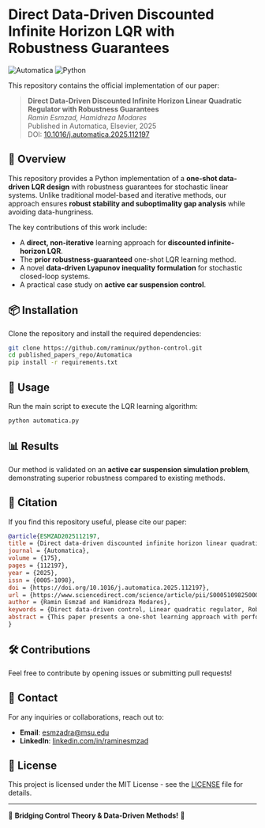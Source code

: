 # Direct Data-Driven Discounted Infinite Horizon LQR with Robustness Guarantees

![Automatica](https://img.shields.io/badge/Published%20in-Automatica-blue)
![Python](https://img.shields.io/badge/Made%20With-Python-blue)

This repository contains the official implementation of our paper:

> **Direct Data-Driven Discounted Infinite Horizon Linear Quadratic Regulator with Robustness Guarantees**  
> *Ramin Esmzad, Hamidreza Modares*  
> Published in Automatica, Elsevier, 2025  
> DOI: [10.1016/j.automatica.2025.112197](https://doi.org/10.1016/j.automatica.2025.112197)

## 📖 Overview
This repository provides a Python implementation of a **one-shot data-driven LQR design** with robustness guarantees for stochastic linear systems. Unlike traditional model-based and iterative methods, our approach ensures **robust stability and suboptimality gap analysis** while avoiding data-hungriness. 

The key contributions of this work include:
- A **direct, non-iterative** learning approach for **discounted infinite-horizon LQR**.
- The **prior robustness-guaranteed** one-shot LQR learning method.
- A novel **data-driven Lyapunov inequality formulation** for stochastic closed-loop systems.
- A practical case study on **active car suspension control**.

## 📦 Installation
Clone the repository and install the required dependencies:

```bash
git clone https://github.com/raminux/python-control.git
cd published_papers_repo/Automatica
pip install -r requirements.txt
```

## 🚀 Usage
Run the main script to execute the LQR learning algorithm:

```bash
python automatica.py
```

## 📊 Results
Our method is validated on an **active car suspension simulation problem**, demonstrating superior robustness compared to existing methods. 



## 📜 Citation
If you find this repository useful, please cite our paper:

```bibtex
@article{ESMZAD2025112197,
title = {Direct data-driven discounted infinite horizon linear quadratic regulator with robustness guarantees},
journal = {Automatica},
volume = {175},
pages = {112197},
year = {2025},
issn = {0005-1098},
doi = {https://doi.org/10.1016/j.automatica.2025.112197},
url = {https://www.sciencedirect.com/science/article/pii/S0005109825000883},
author = {Ramin Esmzad and Hamidreza Modares},
keywords = {Direct data-driven control, Linear quadratic regulator, Robustness, Suboptimality gap},
abstract = {This paper presents a one-shot learning approach with performance and robustness guarantees for the linear quadratic regulator (LQR) control of stochastic linear systems. Even though data-based LQR control has been widely considered, existing results suffer either from data hungriness due to the inherently iterative nature of the optimization formulation (e.g., value learning or policy gradient reinforcement learning algorithms) or from a lack of robustness guarantees in one-shot non-iterative algorithms. To avoid data hungriness while ensuing robustness guarantees, an adaptive dynamic programming formalization of the LQR is presented that relies on solving a Bellman inequality. The control gain and the value function are directly learned by using a control-oriented approach that characterizes the closed-loop system using data and a decision variable from which the control is obtained. This closed-loop characterization is noise-dependent. The effect of the closed-loop system noise on the Bellman inequality is considered to ensure both robust stability and suboptimal performance despite ignoring the measurement noise. To ensure robust stability, it is shown that this system characterization leads to a closed-loop system with multiplicative and additive noise, enabling the application of distributional robust control techniques. The analysis of the suboptimality gap reveals that robustness can be achieved by construction without the need for regularization or parameter tuning. The simulation results on the active car suspension problem demonstrate the superiority of the proposed method in terms of robustness and performance gap compared to existing methods.}
}
```

## 🛠 Contributions
Feel free to contribute by opening issues or submitting pull requests!

## 📩 Contact
For any inquiries or collaborations, reach out to:
- **Email**: [esmzadra@msu.edu](mailto:esmzadra@msu.edu)
- **LinkedIn**: [linkedin.com/in/raminesmzad](https://www.linkedin.com/in/ramin-esmzad/)

## 📜 License
This project is licensed under the MIT License - see the [LICENSE](LICENSE) file for details.

---
🔬 **Bridging Control Theory & Data-Driven Methods!** 🚀

